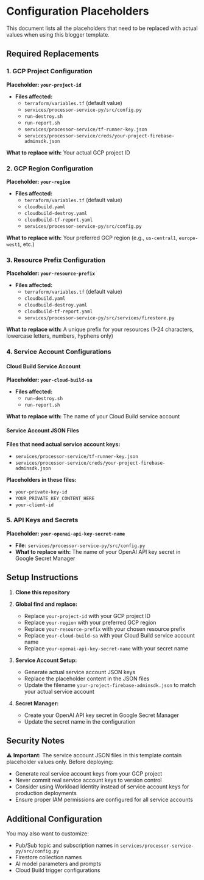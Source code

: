 # Configuration Placeholders

This document lists all the placeholders that need to be replaced with actual values when using this blogger template.

## Required Replacements

### 1. GCP Project Configuration

**Placeholder: `your-project-id`**
- **Files affected:**
  - `terraform/variables.tf` (default value)
  - `services/processor-service-py/src/config.py`
  - `run-destroy.sh`
  - `run-report.sh`
  - `services/processor-service/tf-runner-key.json`
  - `services/processor-service/creds/your-project-firebase-adminsdk.json`

**What to replace with:** Your actual GCP project ID

### 2. GCP Region Configuration

**Placeholder: `your-region`**
- **Files affected:**
  - `terraform/variables.tf` (default value)
  - `cloudbuild.yaml`
  - `cloudbuild-destroy.yaml`
  - `cloudbuild-tf-report.yaml`
  - `services/processor-service-py/src/config.py`

**What to replace with:** Your preferred GCP region (e.g., `us-central1`, `europe-west1`, etc.)

### 3. Resource Prefix Configuration

**Placeholder: `your-resource-prefix`**
- **Files affected:**
  - `terraform/variables.tf` (default value)
  - `cloudbuild.yaml`
  - `cloudbuild-destroy.yaml`
  - `cloudbuild-tf-report.yaml`
  - `services/processor-service-py/src/services/firestore.py`

**What to replace with:** A unique prefix for your resources (1-24 characters, lowercase letters, numbers, hyphens only)

### 4. Service Account Configurations

#### Cloud Build Service Account
**Placeholder: `your-cloud-build-sa`**
- **Files affected:**
  - `run-destroy.sh`
  - `run-report.sh`

**What to replace with:** The name of your Cloud Build service account

#### Service Account JSON Files
**Files that need actual service account keys:**
- `services/processor-service/tf-runner-key.json`
- `services/processor-service/creds/your-project-firebase-adminsdk.json`

**Placeholders in these files:**
- `your-private-key-id`
- `YOUR_PRIVATE_KEY_CONTENT_HERE`
- `your-client-id`

### 5. API Keys and Secrets

**Placeholder: `your-openai-api-key-secret-name`**
- **File:** `services/processor-service-py/src/config.py`
- **What to replace with:** The name of your OpenAI API key secret in Google Secret Manager

## Setup Instructions

1. **Clone this repository**
2. **Global find and replace:**
   - Replace `your-project-id` with your GCP project ID
   - Replace `your-region` with your preferred GCP region
   - Replace `your-resource-prefix` with your chosen resource prefix
   - Replace `your-cloud-build-sa` with your Cloud Build service account name
   - Replace `your-openai-api-key-secret-name` with your secret name

3. **Service Account Setup:**
   - Generate actual service account JSON keys
   - Replace the placeholder content in the JSON files
   - Update the filename `your-project-firebase-adminsdk.json` to match your actual service account

4. **Secret Manager:**
   - Create your OpenAI API key secret in Google Secret Manager
   - Update the secret name in the configuration

## Security Notes

⚠️ **Important:** The service account JSON files in this template contain placeholder values only. Before deploying:
- Generate real service account keys from your GCP project
- Never commit real service account keys to version control
- Consider using Workload Identity instead of service account keys for production deployments
- Ensure proper IAM permissions are configured for all service accounts

## Additional Configuration

You may also want to customize:
- Pub/Sub topic and subscription names in `services/processor-service-py/src/config.py`
- Firestore collection names
- AI model parameters and prompts
- Cloud Build trigger configurations